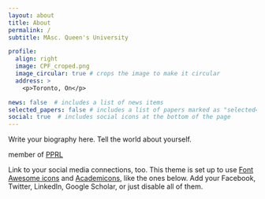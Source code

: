 ```yaml
---
layout: about
title: About
permalink: /
subtitle: MAsc. Queen's University

profile:
  align: right
  image: CPF_croped.png
  image_circular: true # crops the image to make it circular
  address: >
    <p>Toronto, On</p>

news: false  # includes a list of news items
selected_papers: false # includes a list of papers marked as "selected={true}"
social: true  # includes social icons at the bottom of the page
---
```


Write your biography here. Tell the world about yourself. 

member of [PPRL](https://www.queensu.ca/academia/afsahi/pprl/)

Link to your social media connections, too. This theme is set up to use [Font Awesome icons](http://fortawesome.github.io/Font-Awesome/) and [Academicons](https://jpswalsh.github.io/academicons/), like the ones below. Add your Facebook, Twitter, LinkedIn, Google Scholar, or just disable all of them.
